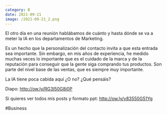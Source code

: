```yaml
--- 
category: B 
date: 2021-09-21 
image: /2021-09-21_2.png 
--- 
```


El otro día en una reunión hablábamos de cuánto y hasta dónde se va a meter la IA en los departamentos de Marketing.

Es un hecho que la personalización del contacto invita a que esta entrada sea importante. Sin embargo, en mis años de experiencia, he medido muchas veces lo importante que es el cuidado de la marca y de la reputación para conseguir que la gente siga comprando tus productos. Son parte del nivel base de las ventas, que es siempre muy importante. 

La IA tiene poca cabida aquí ¿O no? ¿Qué pensáis?

Diapo: http://ow.ly/RG3I50G8i0P

Si quieres ver todos mis posts y formato ppt: http://ow.ly/y83550G51Yg

#Business